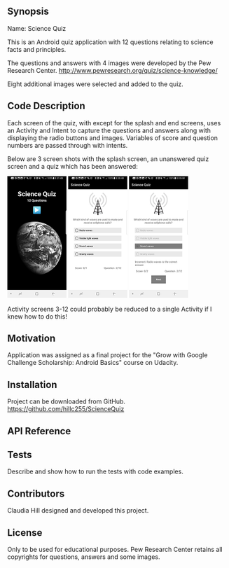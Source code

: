 ## Synopsis

Name:  Science Quiz

This is an Android quiz application with 12 questions relating to science facts and principles.

The questions and answers with 4 images were developed by the Pew Research Center. <http://www.pewresearch.org/quiz/science-knowledge/>

Eight additional images were selected and added to the quiz.



## Code Description

Each screen of the quiz, with except for the splash and end screens, uses an Activity and Intent to capture the questions and answers along with displaying the radio buttons and images.  Variables of score and question numbers are passed through with intents.

Below are 3 screen shots with the splash screen, an unanswered quiz screen and a quiz which has been answered:

![alt text](https://github.com/hillc255/ScienceQuiz/blob/master/app/src/main/res/drawable/readme1.png)          ![alt text](https://github.com/hillc255/ScienceQuiz/blob/master/app/src/main/res/drawable/readme2.png)          ![alt text](https://github.com/hillc255/ScienceQuiz/blob/master/app/src/main/res/drawable/readme3.png)

Activity screens 3-12 could probably be reduced to a single Activity if I knew how to do this!

## Motivation

Application was assigned as a final project for the "Grow with Google Challenge Scholarship: Android Basics" course on Udacity.

## Installation

Project can be downloaded from GitHub.  
https://github.com/hillc255/ScienceQuiz

## API Reference

## Tests

Describe and show how to run the tests with code examples.

## Contributors

Claudia Hill designed and developed this project.

## License

Only to be used for educational purposes.
Pew Research Center retains all copyrights for questions, answers and some images.
